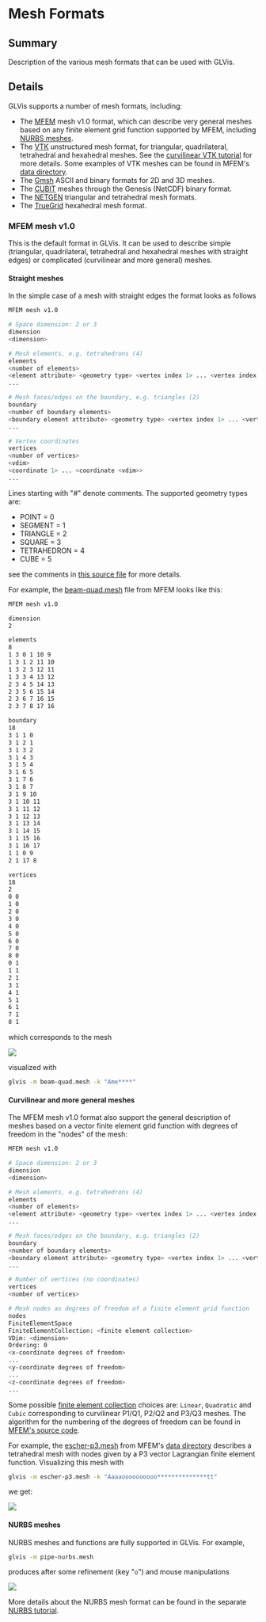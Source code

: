 # Mesh Formats

## Summary

Description of the various mesh formats that can be used with GLVis.

## Details

GLVis supports a number of mesh formats, including:

  - The [MFEM](http://mfem.org) mesh v1.0 format, which can describe very general meshes based on any finite element grid function supported by MFEM, including [NURBS meshes](nurbs.md).
  - The [VTK](http://www.vtk.org/) unstructured mesh format, for triangular, quadrilateral, tetrahedral and hexahedral meshes. See the [curvilinear VTK tutorial](curvilinear-vtk-meshes.md) for more details. Some examples of VTK meshes can be found in MFEM's [data directory](https://github.com/mfem/mfem/blob/master/data).
  - The [Gmsh](http://gmsh.info/) ASCII and binary formats for 2D and 3D meshes.
  - The [CUBIT](https://cubit.sandia.gov/) meshes through the Genesis (NetCDF) binary format.
  - The [NETGEN](http://sourceforge.net/projects/netgen-mesher/) triangular and tetrahedral mesh formats.
  - The [TrueGrid](http://www.truegrid.com/) hexahedral mesh format.

### MFEM mesh v1.0

This is the default format in GLVis. It can be used to describe simple (triangular, quadrilateral, tetrahedral and hexahedral meshes with straight edges) or complicated (curvilinear and more general) meshes.

#### Straight meshes

In the simple case of a mesh with straight edges the format looks as follows
```sh
MFEM mesh v1.0

# Space dimension: 2 or 3
dimension
<dimension>

# Mesh elements, e.g. tetrahedrons (4)
elements
<number of elements>
<element attribute> <geometry type> <vertex index 1> ... <vertex index m>
...

# Mesh faces/edges on the boundary, e.g. triangles (2)
boundary
<number of boundary elements>
<boundary element attribute> <geometry type> <vertex index 1> ... <vertex index m>
...

# Vertex coordinates
vertices
<number of vertices>
<vdim>
<coordinate 1> ... <coordinate <vdim>>
...
```

Lines starting with "#" denote comments. The supported geometry types are:

  - POINT       = 0
  - SEGMENT     = 1
  - TRIANGLE    = 2
  - SQUARE      = 3
  - TETRAHEDRON = 4
  - CUBE        = 5

see the comments in [this source file](https://github.com/mfem/mfem/blob/master/fem/geom.hpp) for more details.

For example, the [beam-quad.mesh](https://github.com/mfem/mfem/blob/master/data/beam-quad.mesh) file from MFEM looks like this:
```sh
MFEM mesh v1.0

dimension
2

elements
8
1 3 0 1 10 9
1 3 1 2 11 10
1 3 2 3 12 11
1 3 3 4 13 12
2 3 4 5 14 13
2 3 5 6 15 14
2 3 6 7 16 15
2 3 7 8 17 16

boundary
18
3 1 1 0
3 1 2 1
3 1 3 2
3 1 4 3
3 1 5 4
3 1 6 5
3 1 7 6
3 1 8 7
3 1 9 10
3 1 10 11
3 1 11 12
3 1 12 13
3 1 13 14
3 1 14 15
3 1 15 16
3 1 16 17
1 1 0 9
2 1 17 8

vertices
18
2
0 0
1 0
2 0
3 0
4 0
5 0
6 0
7 0
8 0
0 1
1 1
2 1
3 1
4 1
5 1
6 1
7 1
8 1
```
which corresponds to the mesh

![](img/beam-quad.png)

visualized with
```sh
glvis -m beam-quad.mesh -k "Ame****"
```

#### Curvilinear and more general meshes

The MFEM mesh v1.0 format also support the general description of meshes based on a vector finite element grid function with degrees of freedom in the "nodes" of the mesh:
```sh
MFEM mesh v1.0

# Space dimension: 2 or 3
dimension
<dimension>

# Mesh elements, e.g. tetrahedrons (4)
elements
<number of elements>
<element attribute> <geometry type> <vertex index 1> ... <vertex index m>
...

# Mesh faces/edges on the boundary, e.g. triangles (2)
boundary
<number of boundary elements>
<boundary element attribute> <geometry type> <vertex index 1> ... <vertex index m>
...

# Number of vertices (no coordinates)
vertices
<number of vertices>

# Mesh nodes as degrees of freedom of a finite element grid function
nodes
FiniteElementSpace
FiniteElementCollection: <finite element collection>
VDim: <dimension>
Ordering: 0
<x-coordinate degrees of freedom>
...
<y-coordinate degrees of freedom>
...
<z-coordinate degrees of freedom>
...
```
Some possible [finite element collection](https://github.com/mfem/mfem/blob/master/fem/fe_coll.hpp) choices are: `Linear`, `Quadratic` and `Cubic` corresponding to curvilinear P1/Q1, P2/Q2 and P3/Q3 meshes. The algorithm for the numbering of the degrees of freedom can be found in [MFEM's source code](https://github.com/mfem/mfem/blob/v4.7/fem/fespace.cpp#L2374).

For example, the [escher-p3.mesh](https://github.com/mfem/mfem/blob/master/data/escher-p3.mesh) from MFEM's [data directory](https://github.com/mfem/mfem/blob/master/data) describes a tetrahedral mesh with nodes given by a P3 vector Lagrangian finite element function. Visualizing this mesh with
```sh
glvis -m escher-p3.mesh -k "Aaaaoooooooooo**************tt"
```
we get:

![](img/escher-p3.png)

#### NURBS meshes

NURBS meshes and functions are fully supported in GLVis. For example,
```sh
glvis -m pipe-nurbs.mesh
```
produces after some refinement (key "`o`") and mouse manipulations

![](img/glvis-pipe-nurbs.png)

More details about the NURBS mesh format can be found in the separate [NURBS tutorial](nurbs.md).
